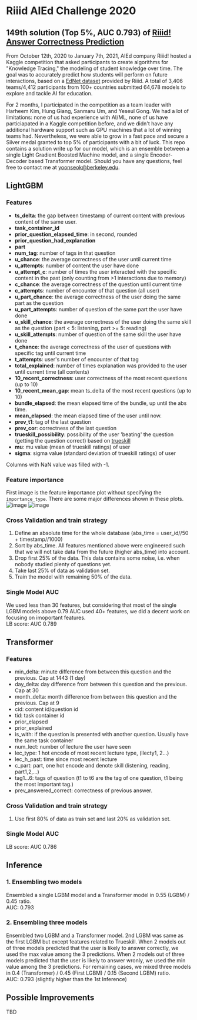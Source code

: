 # Riiid AIEd Challenge 2020
## 149th solution (Top 5%, AUC 0.793) of [Riiid! Answer Correctness Prediction](https://www.kaggle.com/c/riiid-test-answer-prediction)

From October 12th, 2020 to January 7th, 2021, AIEd company Riiid! hosted a Kaggle competition that asked participants to create algorithms for "Knowledge Tracing," the modeling of student knowledge over time. The goal was to accurately predict how students will perform on future interactions, based on a [EdNet dataset](https://github.com/riiid/ednet) provided by Riiid.  A total of 3,406 teams/4,412 participants from 100+ countries submitted 64,678 models to explore and tackle AI for education. 

For 2 months, I participated in the competition as a team leader with Harheem Kim, Hung Giang, Sanmaru Um, and Yeseul Gong. We had a lot of limitations: none of us had experience with AI/ML, none of us have particiapated in a Kaggle competition before, and we didn't have any additional hardware support such as GPU machines that a lot of winning teams had. Nevertheless, we were able to grow in a fast pace and secure a Silver medal granted to top 5% of participants with a bit of luck. This repo contains a solution write up for our model, which is an ensemble between a single Light Gradient Boosted Machine model, and a single Encoder-Decoder based Transformer model. Should you have any questions, feel free to contact me at yoonseok@berkeley.edu.

## LightGBM
### Features
* **ts_delta**: the gap between timestamp of current content with previous content of the same user.
* **task_container_id**
* **prior_question_elapsed_time**: in second, rounded
* **prior_question_had_explanation**
* **part**
* **num_tag**: number of tags in that question
* **u_chance**: the average correctness of the user until current time
* **u_attempts**: number of content the user have done
* **u_attempt_c**: number of times the user interacted with the specific content in the past (only counting from >1 interactions due to memory)
* **c_chance**: the average correctness of the question until current time
* **c_attempts**:  number of encounter of that question (all user)
* **u_part_chance**: the average correctness of the user doing the same part as the question
* **u_part_attempts**: number of question of the same part the user have done
* **u_skill_chance**: the average correctness of the user doing the same skill as the question (part < 5: listening, part >= 5: reading)
* **u_skill_attempts**: number of question of the same skill the user have done
* **t_chance**: the average correctness of the user of questions with specific tag until current time
* **t_attempts**: user's number of encounter of that tag
* **total_explained**: number of times explanation was provided to the user until current time (all contents)
* **10_recent_correctness**: user correctness of the most recent questions (up to 10)
* **10_recent_mean_gap**: mean ts_delta of the most recent questions (up to 10)
* **bundle_elapsed**: the mean elapsed time of the bundle, up until the abs time.
* **mean_elapsed**: the mean elapsed time of the user until now. 
* **prev_t1**: tag of the last question
* **prev_cor**: correctness of the last question
* **trueskill_possibility**: possibility of the user 'beating' the question (getting the question correct) based on [trueskill](https://trueskill.org/)
* **mu**: mu value (mean of trueskill ratings) of user
* **sigma**: sigma value (standard deviation of trueskill ratings) of user 

Columns with NaN value was filled with -1. 

### Feature importance
First image is the feature importance plot without specifying the ```importance_type```. There are some major differences shown in these plots.  
![image](https://user-images.githubusercontent.com/57027695/104830230-286b0700-58c0-11eb-9244-f254664cc009.png)
![image](https://user-images.githubusercontent.com/57027695/104830236-4173b800-58c0-11eb-9e75-1f8b54d065cc.png)

### Cross Validation and train strategy
1. Define an absolute time for the whole database (abs_time = user_id//50 + timestamp//1000)
2. Sort by abs_time. All features mentioned above were engineered such that we will not take data from the future (higher abs_time) into account.
3. Drop first 25% of the data. This data contains some noise, i.e. when nobody studied plenty of questions yet.
4. Take last 25% of data as validation set. 
5. Train the model with remaining 50% of the data. 

### Single Model AUC
We used less than 30 features, but considering that most of the single LGBM models above 0.79 AUC used 40+ features, we did a decent work on focusing on imoportant features.  
LB score: AUC 0.789

## Transformer
### Features
* min_delta: minute difference from between this question and the previous. Cap at 1443 (1 day)
* day_delta: day difference from between this question and the previous. Cap at 30
* month_delta: month difference from between this question and the previous. Cap at 9
* cid: content id/question id
* tid: task container id
* prior_elapsed
* prior_explained
* is_with: if the question is presented with another question. Usually have the same task container
* num_lect: number of lecture the user have seen
* lec_type: 1 hot encode of most recent lecture type, (llecty1, 2...)
* lec_h_past: time since most recent lecture
* c_part: part, one hot encode and denote skill (listening, reading, part1,2,...)
* tag1...6: tags of question (t1 to t6 are the tag of one question, t1 being the most important tag.)
* prev_answered_correct: correctness of previous answer.

### Cross Validation and train strategy
1. Use first 80% of data as train set and last 20% as validation set. 

### Single Model AUC
LB score: AUC 0.786

## Inference
### 1. Ensembling two models
Ensembled a single LGBM model and a Transformer model in 0.55 (LGBM) / 0.45 ratio.  
AUC: 0.793

### 2. Ensembling three models
Ensembled two LGBM and a Transformer model. 2nd LGBM was same as the first LGBM but except features related to Trueskill.
When 2 models out of three models predicted that the user is likely to answer correctly, we used the max value among the 3 predictions.
When 2 models out of three models predicted that the user is likely to answer wronly, we used the min value among the 3 predictions.
For remaining cases, we mixed three models in 0.4 (Transformer) / 0.45 (First LGBM) / 0.15 (Second LGBM) ratio.  
AUC: 0.793 (slightly higher than the 1st Inference)

## Possible Improvements
TBD
